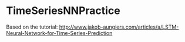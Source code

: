 # TimeSeriesNNPractice

Based on the tutorial: http://www.jakob-aungiers.com/articles/a/LSTM-Neural-Network-for-Time-Series-Prediction
